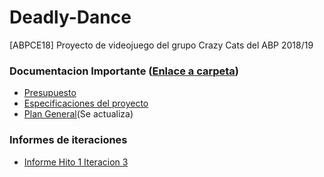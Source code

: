 # Deadly-Dance
[ABPCE18] Proyecto de videojuego del grupo Crazy Cats del ABP 2018/19

### Documentacion Importante ([Enlace a carpeta](https://github.com/ABPMultimediaUA/Deadly-Dance/tree/master/Documentacion))

- [Presupuesto](https://github.com/ABPMultimediaUA/Deadly-Dance/raw/master/Documentacion/Presupuesto.xlsx)
- [Especificaciones del proyecto](https://github.com/ABPMultimediaUA/Deadly-Dance/raw/master/Documentacion/Especificaciones.pdf)
- [Plan General](https://github.com/ABPMultimediaUA/Deadly-Dance/raw/master/Documentacion/ABP%20Planificacion.mpp)(Se actualiza)

### Informes de iteraciones

- [Informe Hito 1 Iteracion 3](https://github.com/ABPMultimediaUA/Deadly-Dance/raw/ee4b8725973f6c8a00ed3eaf421ca790e712450f/Documentacion/informe_iteracion_3_CrazyCats.pdf)
